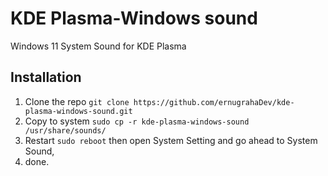 # KDE Plasma-Windows sound
Windows 11 System Sound for KDE Plasma

## Installation
1. Clone the repo ```git clone https://github.com/ernugrahaDev/kde-plasma-windows-sound.git```
2. Copy to system ```sudo cp -r kde-plasma-windows-sound /usr/share/sounds/```
3. Restart ```sudo reboot``` then open System Setting and go ahead to System Sound,
4. done.
